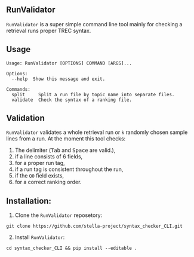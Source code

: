 **RunValidator**
---
`RunValidator` is a super simple command line tool mainly for checking a retrieval runs proper TREC syntax.

**Usage**
---

```commandline
Usage: RunValidator [OPTIONS] COMMAND [ARGS]...

Options:
  --help  Show this message and exit.

Commands:
  split     Split a run file by topic name into separate files.
  validate  Check the syntax of a ranking file.
```

**Validation**
---
`RunValidator` validates a whole retrieval run or `k` randomly chosen sample lines from a run. At the moment this tool checks:
1. The delimiter (<kbd>Tab</kbd> and <kbd>Space</kbd> are valid.),
2. if a line consists of 6 fields,
3. for a proper run tag,
4. if a run tag is consistent throughout the run,
5. if the `Q0` field exists,
6. for a correct ranking order.

**Installation:**
---
1. Clone the `RunValidator` reposetory:
```
git clone https://github.com/stella-project/syntax_checker_CLI.git
```

2. Install `RunValidator`:
```
cd syntax_checker_CLI && pip install --editable .
```
